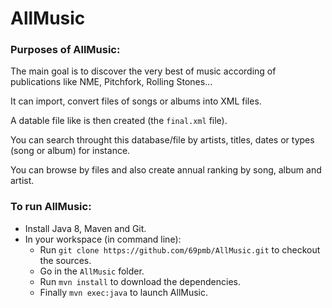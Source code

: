# AllMusic
### Purposes of AllMusic:

The main goal is to discover the very best of music according of publications like NME, Pitchfork, Rolling Stones...

It can import, convert files of  songs or albums into XML files.

A datable file like is then created (the `final.xml` file).

You can search throught this database/file by artists, titles, dates or types (song or album) for instance.

You can browse by files and also create annual ranking by song, album and artist.
### To run AllMusic:

- Install Java 8, Maven and Git.
- In your workspace (in command line):
  - Run `git clone https://github.com/69pmb/AllMusic.git` to checkout the sources.
  - Go in the `AllMusic` folder.
  - Run `mvn install` to download the dependencies.
  - Finally `mvn exec:java` to launch AllMusic.

